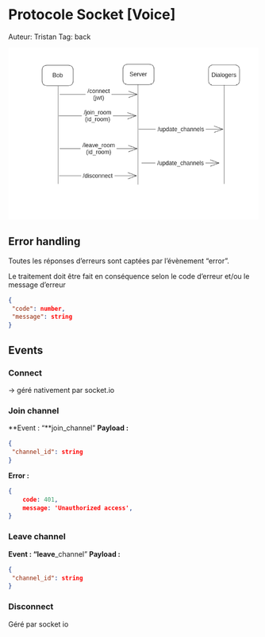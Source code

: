 # Protocole Socket [Voice]

Auteur: Tristan
Tag: back

![Untitled](image/socket/Untitled.png)

## Error handling

Toutes les réponses d’erreurs sont captées par l’évènement “error”.

Le traitement doit être fait en conséquence selon le code d’erreur et/ou le message d’erreur

```json
{
 "code": number,
 "message": string
}
```

## Events

### Connect

→ géré nativement par socket.io

### Join channel

**Event : “**join_channel”
**Payload :**

```json
{
 "channel_id": string
}
```

**Error :**

```json
{
    code: 401,
    message: 'Unauthorized access',
}
```

### Leave channel

**Event : “leave**_channel”
**Payload :**

```json
{
 "channel_id": string
}
```

### Disconnect

Géré par socket io
